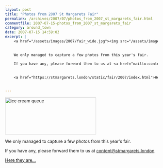 ```yaml
---
layout: post
title: "Photos from 2007 St Margarets Fair"
permalink: /archives/2007/07/photos_from_2007_st_margarets_fair.html
commentfile: 2007-07-15-photos_from_2007_st_margarets_fair
category: around_town
date: 2007-07-15 14:59:03
excerpt: |
    <a href="/assets/images/2007/fair_wide.jpg"><img src="/assets/images/2007/fair_wide-thumb.jpg" width="300" height="121" alt="ice cream queue" class="photo center" /></a>
    
    
    We only managed to capture a few photos from this year's fair.
    
    If you have any, please forward them to us at <a href="mailto:content@stmargarets.london">content@stmargarets.london</a>  
    
    
    <a href="https://stmargarets.london/static/fair/2007/index.html">Here they are...</a>
    

---
```


<a href="/assets/images/2007/fair_wide.jpg"><img src="/assets/images/2007/fair_wide-thumb.jpg" width="300" height="121" alt="ice cream queue" class="photo center" /></a>

We only managed to capture a few photos from this year's fair.

If you have any, please forward them to us at <content@stmargarets.london>

[Here they are...](/static/fair/2007/index.html)
